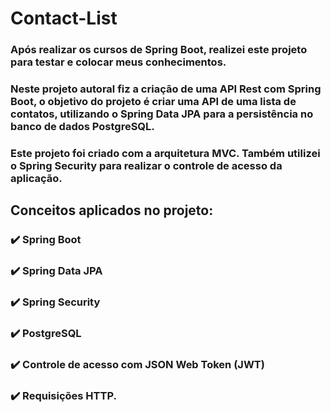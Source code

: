 # Contact-List

### Após realizar os cursos de Spring Boot, realizei este projeto para testar e colocar meus conhecimentos.
### Neste projeto autoral fiz a criação de uma API Rest com Spring Boot, o objetivo do projeto é criar uma API de uma lista de contatos, utilizando o Spring Data JPA para a persistência no banco de dados PostgreSQL.
### Este projeto foi criado com a arquitetura MVC. Também utilizei o Spring Security para realizar o controle de acesso da aplicação.

## Conceitos aplicados no projeto:

### :heavy_check_mark: Spring Boot
### :heavy_check_mark: Spring Data JPA
### :heavy_check_mark: Spring Security
### :heavy_check_mark: PostgreSQL
### :heavy_check_mark: Controle de acesso com JSON Web Token (JWT)
### :heavy_check_mark: Requisições HTTP.


